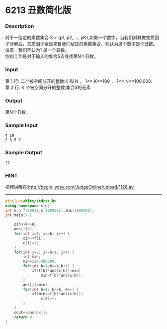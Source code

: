 # 6213 丑数简化版
### Description
对于一给定的素数集合 S = {p1, p2, ..., pK},如果一个数字，当我们对其做完质因子分解后，其质因子全是来自我们给定的素数集合，则认为这个数字是个丑数。   
注意：我们不认为1 是一个丑数。    
你的工作是对于输入的集合S去寻找第N个丑数。   
### Input
第 1 行: 二个被空间分开的整数:K 和 N ， 1<= K<=100 ， 1<= N<=100,000.    
第 2 行: K 个被空间分开的整数:集合S的元素  
### Output
第N个丑数。  
### Sample Input
```
4 19
2 3 5 7
```
### Sample Output
```
27
```
### HINT

视频讲解在:http://begin.lydsy.com/JudgeOnline/upload/1126.avi
* * *
```c++
#include<bits/stdc++.h>
using namespace std;
int k,n,f[1001],c[1000001],ans[1000001];
int main() {
 
    cin>>k>>n;
    ans[1]=1;
    for(int i=1; i<=k; i++) {
        cin>>f[i];
        c[i]=1;
    }
    for(int j=2; j<=n+1; j++) {
        int min;
        min=2147480000;
        for(int b=1;b<=k;b++) {
            if(f[b]*ans[c[b]]<min)
                min=f[b]*ans[c[b]];
        }
        ans[j]=min;
        for(int b=1; b<=k; b++) {
            if(min==f[b]*ans[c[b]])
                c[b]++;
        }
    }
    cout<<ans[n+1];
    return 0;
}
```
